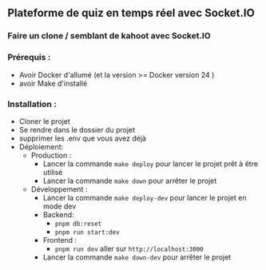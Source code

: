 ## Plateforme de quiz en temps réel avec Socket.IO

### Faire un clone / semblant de kahoot avec Socket.IO

### Prérequis :

- Avoir Docker d'allumé (et la version >= Docker version 24 )
- avoir Make d'installé

### Installation :

- Cloner le projet
- Se rendre dans le dossier du projet
- supprimer les .env que vous avez déjà
- Déploiement:
  - Production :
    - Lancer la commande `make deploy` pour lancer le projet prêt à être utilisé
    - Lancer la commande `make down` pour arrêter le projet
  - Développement :
    - Lancer la commande `make deploy-dev` pour lancer le projet en mode dev
    - Backend:
      - `pnpm db:reset`
      - `pnpm run start:dev`
    - Frontend :
      - `pnpm run dev`
      aller sur `http://localhost:3000`
    - Lancer la commande `make down-dev` pour arrêter le projet
